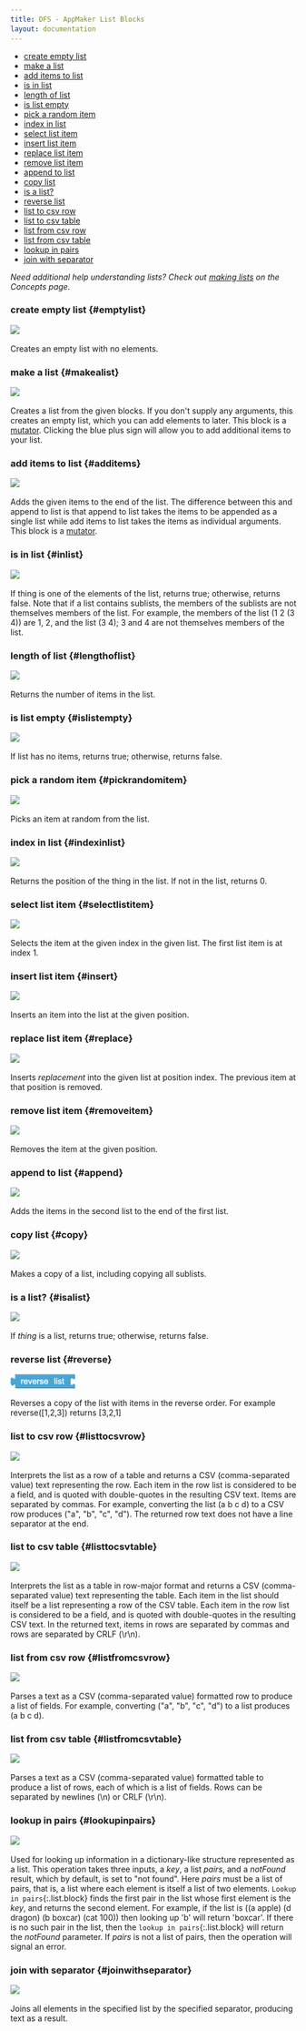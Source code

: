 ```yaml
---
title: DFS - AppMaker List Blocks
layout: documentation
---
```


* [create empty list](#emptylist)
* [make a list](#makealist)
* [add items to list](#additems)
* [is in list](#inlist)
* [length of list](#lengthoflist)
* [is list empty](#islistempty)
* [pick a random item](#pickrandomitem)
* [index in list](#indexinlist)
* [select list item](#selectlistitem)
* [insert list item](#insert)
* [replace list item](#replace)
* [remove list item](#removeitem)
* [append to list](#append)
* [copy list](#copy)
* [is a list?](#isalist)
* [reverse list](#reverse)
* [list to csv row](#listtocsvrow)
* [list to csv table](#listtocsvtable)
* [list from csv row](#listfromcsvrow)
* [list from csv table](#listfromcsvtable)
* [lookup in pairs](#lookupinpairs)
* [join with separator](#joinwithseparator)

*Need additional help understanding lists? Check out [making lists](../concepts/lists.html) on the Concepts page.*

### create empty list   {#emptylist}

![](images/lists/emptylist.png)

Creates an empty list with no elements.

### make a list   {#makealist}

![](images/lists/makealist.png)

Creates a list from the given blocks. If you don't supply any arguments, this creates an empty list, which you can add elements to later.
This block is a [mutator](../concepts/mutators.html). Clicking the blue plus sign will allow you to add additional items to your list.

### add items to list   {#additems}

![](images/lists/additems.png)

Adds the given items to the end of the list.
The difference between this and append to list is that append to list takes the items to be appended as a single list
while add items to list takes the items as individual arguments. This block is a [mutator](../concepts/mutators.html).

### is in list   {#inlist}

![](images/lists/inlist.png)

If thing is one of the elements of the list, returns true; otherwise, returns false. Note that if a list contains sublists,
the members of the sublists are not themselves members of the list. For example, the members of the list (1 2 (3 4)) are 1, 2, and the list (3 4); 3 and 4 are not themselves members of the list.

### length of list   {#lengthoflist}

![](images/lists/lengthoflist.png)

Returns the number of items in the list.

### is list empty   {#islistempty}

![](images/lists/islistempty.png)

If list has no items, returns true; otherwise, returns false.

### pick a random item   {#pickrandomitem}

![](images/lists/pickrandomitem.png)

Picks an item at random from the list.

### index in list   {#indexinlist}

![](images/lists/indexinlist.png)

Returns the position of the thing in the list. If not in the list, returns 0.

### select list item   {#selectlistitem}

![](images/lists/selectlistitem.png)

Selects the item at the given index in the given list. The first list item is at index 1.

### insert list item   {#insert}

![](images/lists/insert.png)

Inserts an item into the list at the given position.

### replace list item   {#replace}

![](images/lists/replace.png)

Inserts *replacement* into the given list at position index. The previous item at that position is removed.

### remove list item   {#removeitem}

![](images/lists/removeitem.png)

Removes the item at the given position.

### append to list   {#append}

![](images/lists/append.png)

Adds the items in the second list to the end of the first list.

### copy list   {#copy}

![](images/lists/copy.png)

Makes a copy of a list, including copying all sublists.

### is a list?   {#isalist}

![](images/lists/isalist.png)

If *thing* is a list, returns true; otherwise, returns false.

### reverse list   {#reverse}

![](images/lists/reverse.png)

Reverses a copy of the list with items in the reverse order. For example reverse([1,2,3]) returns [3,2,1]

### list to csv row   {#listtocsvrow}

![](images/lists/listtocsvrow.png)

Interprets the list as a row of a table and returns a CSV (comma-separated value) text representing the row.
Each item in the row list is considered to be a field, and is quoted with double-quotes in the resulting CSV text. Items are separated by commas.
For example, converting the list (a b c d) to a CSV row produces ("a", "b", "c", "d").
The returned row text does not have a line separator at the end.

### list to csv table   {#listtocsvtable}

![](images/lists/listtocsvtable.png)

Interprets the list as a table in row-major format and returns a CSV (comma-separated value) text representing the table.
Each item in the list should itself be a list representing a row of the CSV table.
Each item in the row list is considered to be a field, and is quoted with double-quotes in the resulting CSV text.
In the returned text, items in rows are separated by commas and rows are separated by CRLF (\r\n).

### list from csv row   {#listfromcsvrow}

![](images/lists/listfromcsvrow.png)

Parses a text as a CSV (comma-separated value) formatted row to produce a list of fields.
For example, converting ("a", "b", "c", "d") to a list produces (a b c d).

### list from csv table   {#listfromcsvtable}

![](images/lists/listfromcsvtable.png)

Parses a text as a CSV (comma-separated value) formatted table to produce a list of rows, each of which is a list of fields.
Rows can be separated by newlines (\n) or CRLF (\r\n).

### lookup in pairs   {#lookupinpairs}

![](images/lists/lookupinpairs.png)

Used for looking up information in a dictionary-like structure represented as a list.
This operation takes three inputs, a *key*, a list *pairs*, and a *notFound* result, which by default, is set to "not found".
Here *pairs* must be a list of pairs, that is, a list where each element is itself a list of two elements.
`Lookup in pairs`{:.list.block} finds the first pair in the list whose first element is the *key*, and returns the second
element. For example, if the list is ((a apple) (d dragon) (b boxcar) (cat 100)) then looking up 'b' will return 'boxcar'.
If there is no such pair in the list, then the `lookup in pairs`{:.list.block} will return the *notFound* parameter. If *pairs* is not a list of
pairs, then the operation will signal an error.

### join with separator   {#joinwithseparator}

![](images/lists/joinwithseparator.png)

Joins all elements in the specified list by the specified separator, producing text as a result.
